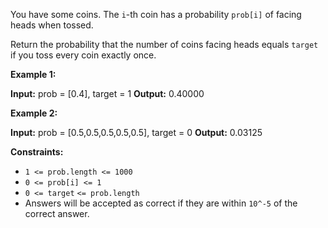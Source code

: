 
You have some coins. The  `i`-th coin has a probability `prob[i]`  of facing heads when tossed.

Return the probability that the number of coins facing heads equals  `target`  if you toss every coin exactly once.

**Example 1:**

**Input:** prob = [0.4], target = 1
**Output:** 0.40000

**Example 2:**

**Input:** prob = [0.5,0.5,0.5,0.5,0.5], target = 0
**Output:** 0.03125

**Constraints:**

-   `1 <= prob.length <= 1000`
-   `0 <= prob[i] <= 1`
-   `0 <= target` `<= prob.length`
-   Answers will be accepted as correct if they are within  `10^-5`  of the correct answer.